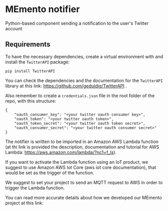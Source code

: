 # MEmento notifier
Python-based component sending a notification to the user's Twitter account 

## Requirements
To have the necessary dependencies, create a virtual environment with and install the `TwitterAPI` package:


```
pip install TwitterAPI

```

You can check the dependencies and the documentation for the `TwitterAPI` library at this link: https://github.com/geduldig/TwitterAPI .



Also remember to create a `credentials.json` file in the root folder of the repo, with this structure:

```
{
    "oauth_consumer_key": "<your twitter oauth consumer key>",
    "oauth_token": "<your twitter oauth token>",
    "oauth_token_secret": "<your twitter oauth token secret>",
    "oauth_consumer_secret": "<your twitter oauth consumer secret>"
}
```

The notifier is written to be imported in an Amazon AWS Lambda function (at thi link is provided the description, documentation and tutorial for AWS Lambda: https://aws.amazon.com/lambda/?nc1=f_ls).

If you want to activate the Lambda function using an IoT product, we suggest to use Amazon AWS Iot Core (aws iot core documentation), that would be set as the trigger of the function.

We suggest to set your project to send an MQTT request to AWS in order to trigger the Lambda function.

You can read more accurate details about how we developed our MEmento project at this link: <inserire link del blog>
